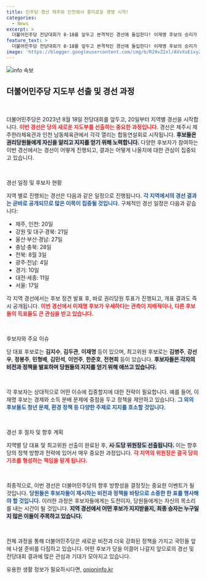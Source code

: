 ```yaml
---
title: 민주당 경선 제주와 인천에서 흥미로운 경쟁 시작!
categories:
  - News
excerpt: >
  더불어민주당 전당대회가 8·18를 앞두고 본격적인 경선에 돌입한다! 이재명 후보의 승리가 예상되는 가운데, 다른 후보들의 경쟁도 주목받고 있다. 권리당원들의 뜨거운 선택이 어떤 결과를 가져올지 궁금하다!
feature_text: >
  더불어민주당 전당대회가 8·18를 앞두고 본격적인 경선에 돌입한다! 이재명 후보의 승리가 예상되는 가운데, 다른 후보들의 경쟁도 주목받고 있다. 권리당원들의 뜨거운 선택이 어떤 결과를 가져올지 궁금하다!
image: 'https://blogger.googleusercontent.com/img/b/R29vZ2xl/AVvXsEixyZcFfHzMRdzZMjFBmAUKJYCLCGyLL1o632UiGVXcaFdKo_bkvkuCioo0uUKlGfBVcT3P84aROyZIXSBEx3Aw5nCQ3pTgDom1WDC4m8eifvWiAmWEEVb4x6G_l8C0QH225ldMjyaFvpxGEBGNO37VmDTDMHGhJPq73UglMfDca1-0aw/s1600/blogspot.png'
---
```


<p><img src="https://blogger.googleusercontent.com/img/b/R29vZ2xl/AVvXsEixyZcFfHzMRdzZMjFBmAUKJYCLCGyLL1o632UiGVXcaFdKo_bkvkuCioo0uUKlGfBVcT3P84aROyZIXSBEx3Aw5nCQ3pTgDom1WDC4m8eifvWiAmWEEVb4x6G_l8C0QH225ldMjyaFvpxGEBGNO37VmDTDMHGhJPq73UglMfDca1-0aw/s1600/blogspot.png" alt="info 속보" /></p>

<h2 data-ke-size="size26">더불어민주당 지도부 선출 및 경선 과정</h2>

<p data-ke-size="size16">&nbsp;</p>

<p>더불어민주당은 2023년 8월 18일 전당대회를 앞두고, 20일부터 지역별 경선을 시작합니다. <b><span style="color: #ee2323;">이번 경선은 당의 새로운 지도부를 선출하는 중요한 과정입니다.</span></b> 경선은 제주시 제주한라체육관과 인천 남동체육관에서 각각 열리는 합동연설회로 시작됩니다. <b><span style="background-color: #21538527;">후보들은 권리당원들에게 자신을 알리고 지지를 얻기 위해 노력합니다.</span></b> 다양한 후보자가 참여하는 이번 경선에서는 경선이 어떻게 진행되고, 결과는 어떻게 나올지에 대한 관심이 집중되고 있습니다.</p>

<p data-ke-size="size16">&nbsp;</p>

<p>경선 일정 및 후보자 현황</p>

<p>지역 별로 진행되는 경선은 다음과 같은 일정으로 진행됩니다. <b><span style="color: #1a5490;">각 지역에서의 경선 결과는 곧바로 공개되므로 많은 이목이 집중될 것입니다.</span></b> 구체적인 경선 일정은 다음과 같습니다:</p>

<ul>
  <li>제주, 인천: 20일</li>
  <li>강원 및 대구·경북: 21일</li>
  <li>울산·부산·경남: 27일</li>
  <li>충남·충북: 28일</li>
  <li>전북: 8월 3일</li>
  <li>광주·전남: 4일</li>
  <li>경기: 10일</li>
  <li>대전·세종: 11일</li>
  <li>서울: 17일</li>
</ul>

<p>각 지역 경선에서는 후보 정견 발표 후, 바로 권리당원 투표가 진행되고, 개표 결과도 즉시 공개됩니다. <b><span style="color: #ee2323;">이번 경선에서 이재명 후보가 우세하다는 관측이 지배적이나, 다른 후보들의 득표율도 큰 관심을 받고 있습니다.</span></b></p>

<p data-ke-size="size16">&nbsp;</p>

<p>후보자와 주요 이슈</p>

<p>당 대표 후보로는 <b>김지수</b>, <b>김두관</b>, <b>이재명</b> 등이 있으며, 최고위원 후보로는 <b>김병주</b>, <b>강선우</b>, <b>정봉주</b>, <b>민형배</b>, <b>김민석</b>, <b>이언주</b>, <b>한준호</b>, <b>전현희</b> 등이 있습니다. <b><span style="background-color: #21538527;">후보자들은 각자의 비전과 정책을 발표하며 당원들의 지지를 얻기 위해 애쓰고 있습니다.</span></b></p>

<p data-ke-size="size16">&nbsp;</p>

<p>각 후보자는 상대적으로 어떤 이슈에 집중할지에 대한 전략이 필요합니다. 예를 들어, 이재명 후보는 경제와 소득 분배 문제에 중점을 두고 정책을 제안하고 있습니다. <b><span style="color: #1a5490;">그 외의 후보들도 청년 문제, 환경 정책 등 다양한 주제로 지지를 호소할 것입니다.</span></b></p>

<p data-ke-size="size16">&nbsp;</p>

<p>경선 후 절차 및 향후 계획</p>

<p>지역별 당 대표 및 최고위원 선출이 완료된 후, <b><span style="background-color: #21538527;">시·도당 위원장도 선출됩니다.</span></b> 이는 향후 당의 정책 방향과 전략에 있어서 매우 중요한 과정입니다. <b><span style="color: #ee2323;">각 지역의 위원장은 결국 당의 기조를 형성하는 책임을 맡게 됩니다.</span></b></p>

<p data-ke-size="size16">&nbsp;</p>

<p>최종적으로, 이번 경선은 더불어민주당의 향후 방향성을 결정짓는 중요한 이벤트가 될 것입니다. <b><span style="color: #1a5490;">당원들은 후보자들이 제시하는 비전과 정책을 바탕으로 소중한 한 표를 행사해야 할 것입니다.</span></b> 이러한 과정은 후보자들에게는 도전이자, 당원들에게는 자신의 목소리를 내는 시간이 될 것입니다. <b><span style="background-color: #21538527;">지역 경선에서 어떤 후보가 지지받을지, 최종 승자는 누구일지 많은 이들이 주목하고 있습니다.</span></b></p>

<p data-ke-size="size16">&nbsp;</p>

<p>전체 과정을 통해 더불어민주당은 새로운 비전과 더욱 강화된 정책을 가지고 국민들 앞에 나설 준비를 다짐하고 있습니다. 어떤 후보가 당을 이끌어 나갈지 앞으로의 경선 및 전당대회 결과에 많은 관심과 기대가 모아지고 있습니다.</p>
유용한 생활 정보가 필요하시다면, <a href="https://onioninfo.kr" rel="dofollow">onioninfo.kr</a>


